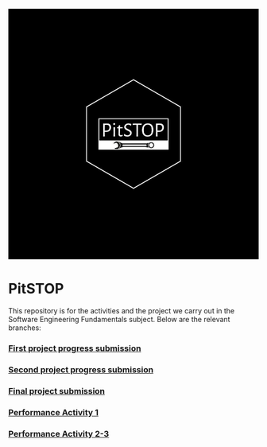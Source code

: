 ![Logo PitSTOP](https://github.com/hjanssena/FIS-Proyecto/blob/400702a69af59b7363217c3000b53e9cdb3efd01/Assets/LogoBlack.jpg)
# PitSTOP

This repository is for the activities and the project we carry out in the Software Engineering Fundamentals subject. Below are the relevant branches:

### [First project progress submission](https://github.com/hjanssena/FIS-Proyecto/tree/PrimeraEntrega)

### [Second project progress submission](https://github.com/hjanssena/FIS-Proyecto/tree/SegundaEntrega)

### [Final project submission](https://github.com/hjanssena/FIS-Proyecto/tree/TerceraEntrega)

### [Performance Activity 1](https://github.com/hjanssena/FIS-Proyecto/tree/PD-1)

### [Performance Activity 2-3](https://github.com/hjanssena/FIS-Proyecto/tree/PD2-3)
